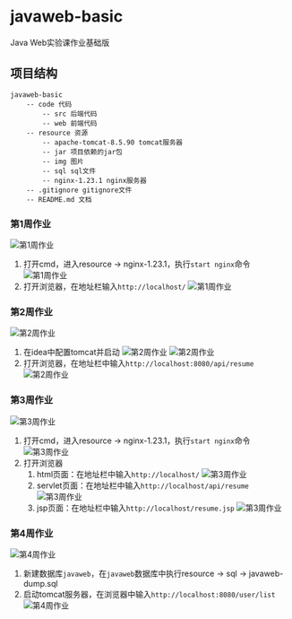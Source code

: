 # javaweb-basic
Java Web实验课作业基础版

## 项目结构

```
javaweb-basic
    -- code 代码
        -- src 后端代码
        -- web 前端代码
    -- resource 资源
        -- apache-tomcat-8.5.90 tomcat服务器
        -- jar 项目依赖的jar包
        -- img 图片
        -- sql sql文件
        -- nginx-1.23.1 nginx服务器
    -- .gitignore gitignore文件
    -- README.md 文档
```

### 第1周作业

![第1周作业]([resource\img\1.png](https://github.com/zhanglingxi777/javaweb-basic/blob/main/resource/img/1.1.png))
1. 打开cmd，进入resource -> nginx-1.23.1，执行`start nginx`命令
![第1周作业](resource\img\1.1.png)
2. 打开浏览器，在地址栏输入`http://localhost/`
![第1周作业](resource\img\1.2.png)

### 第2周作业

![第2周作业](resource\img\2.png)
1. 在idea中配置tomcat并启动
![第2周作业](resource\img\2.1.png)
![第2周作业](resource\img\2.2.png)
2. 打开浏览器，在地址栏中输入`http://localhost:8080/api/resume`
![第2周作业](resource\img\2.3.png)

### 第3周作业

![第3周作业](resource\img\3.png)
1. 打开cmd，进入resource -> nginx-1.23.1，执行`start nginx`命令
![第3周作业](resource\img\1.1.png)
2. 打开浏览器
   1. html页面：在地址栏中输入`http://localhost/`
    ![第3周作业](resource\img\1.2.png)
   2. servlet页面：在地址栏中输入`http://localhost/api/resume`
    ![第3周作业](resource\img\3.1.png)
   3. jsp页面：在地址栏中输入`http://localhost/resume.jsp`
    ![第3周作业](resource\img\3.2.png)

### 第4周作业

![第4周作业](resource\img\4.png)
1. 新建数据库`javaweb`，在`javaweb`数据库中执行resource -> sql -> javaweb-dump.sql
2. 启动tomcat服务器，在浏览器中输入`http://localhost:8080/user/list`
![第4周作业](resource\img\4.1.png)
